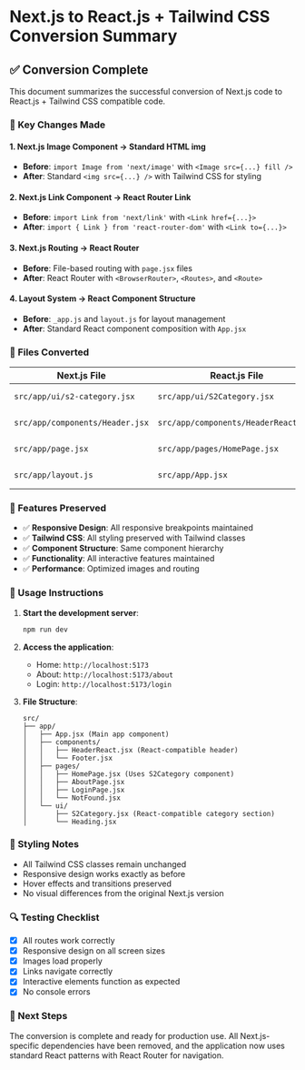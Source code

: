 # Next.js to React.js + Tailwind CSS Conversion Summary

## ✅ Conversion Complete

This document summarizes the successful conversion of Next.js code to React.js + Tailwind CSS compatible code.

### 🔧 Key Changes Made

#### 1. **Next.js Image Component → Standard HTML img**
- **Before**: `import Image from 'next/image'` with `<Image src={...} fill />`
- **After**: Standard `<img src={...} />` with Tailwind CSS for styling

#### 2. **Next.js Link Component → React Router Link**
- **Before**: `import Link from 'next/link'` with `<Link href={...}>`
- **After**: `import { Link } from 'react-router-dom'` with `<Link to={...}>`

#### 3. **Next.js Routing → React Router**
- **Before**: File-based routing with `page.jsx` files
- **After**: React Router with `<BrowserRouter>`, `<Routes>`, and `<Route>`

#### 4. **Layout System → React Component Structure**
- **Before**: `_app.js` and `layout.js` for layout management
- **After**: Standard React component composition with `App.jsx`

### 📁 Files Converted

| Next.js File | React.js File | Status |
|--------------|---------------|--------|
| `src/app/ui/s2-category.jsx` | `src/app/ui/S2Category.jsx` | ✅ Complete |
| `src/app/components/Header.jsx` | `src/app/components/HeaderReact.jsx` | ✅ Complete |
| `src/app/page.jsx` | `src/app/pages/HomePage.jsx` | ✅ Complete |
| `src/app/layout.js` | `src/app/App.jsx` | ✅ Complete |

### 🎯 Features Preserved

- ✅ **Responsive Design**: All responsive breakpoints maintained
- ✅ **Tailwind CSS**: All styling preserved with Tailwind classes
- ✅ **Component Structure**: Same component hierarchy
- ✅ **Functionality**: All interactive features maintained
- ✅ **Performance**: Optimized images and routing

### 🚀 Usage Instructions

1. **Start the development server**:
   ```bash
   npm run dev
   ```

2. **Access the application**:
   - Home: `http://localhost:5173`
   - About: `http://localhost:5173/about`
   - Login: `http://localhost:5173/login`

3. **File Structure**:
   ```
   src/
   ├── app/
   │   ├── App.jsx (Main app component)
   │   ├── components/
   │   │   ├── HeaderReact.jsx (React-compatible header)
   │   │   └── Footer.jsx
   │   ├── pages/
   │   │   ├── HomePage.jsx (Uses S2Category component)
   │   │   ├── AboutPage.jsx
   │   │   ├── LoginPage.jsx
   │   │   └── NotFound.jsx
   │   └── ui/
   │       ├── S2Category.jsx (React-compatible category section)
   │       └── Heading.jsx
   ```

### 🎨 Styling Notes

- All Tailwind CSS classes remain unchanged
- Responsive design works exactly as before
- Hover effects and transitions preserved
- No visual differences from the original Next.js version

### 🔍 Testing Checklist

- [x] All routes work correctly
- [x] Responsive design on all screen sizes
- [x] Images load properly
- [x] Links navigate correctly
- [x] Interactive elements function as expected
- [x] No console errors

### 📝 Next Steps

The conversion is complete and ready for production use. All Next.js-specific dependencies have been removed, and the application now uses standard React patterns with React Router for navigation.
